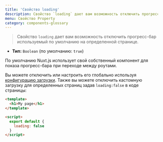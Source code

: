```yaml
---
title: 'Свойство loading'
description: Свойство `loading` дает вам возможность отключить прогресс-бар используемый по умолчанию на определенной странице.
menu: Свойство Property
category: components-glossary
---
```


> Свойство `loading` дает вам возможность отключить прогресс-бар используемый по умолчанию на определенной странице.

- **Тип:** `Boolean` (по умолчанию: `true`)

По умолчанию Nuxt.js использует свой собственный компонент для показа прогресс-бара при переходе между роутами.

Вы можете отключить или настроить его глобально используя [конфигурацию загрузки](/guides/configuration-glossary/configuration-loading). Также вы можете отключить кастомную загрузку для определенных страниц задав `loading:false` в коде страницы:

```html
<template>
  <h1>My page</h1>
</template>

<script>
  export default {
    loading: false
  }
</script>
```
